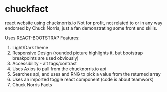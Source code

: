 # chuckfact
react website using chucknorris.io 
Not for profit, not related to or in any way endorsed by Chuck Norris, just a fan demonstrating some front end skills.

Uses REACT-BOOTSTRAP
Features:
1. Light/Dark theme
2. Responsive Design (rounded picture highlights it, but bootstrap breakpoints are used obviously)
3. Accessibility - alt tags/contrast
4. Uses Axios to pull from the chucknorris.io api
5. Searches api, and uses and RNG to pick a value from the returned array
6. Uses an imported toggle react component (code is about teamwork)
7. Chuck Norris Facts
